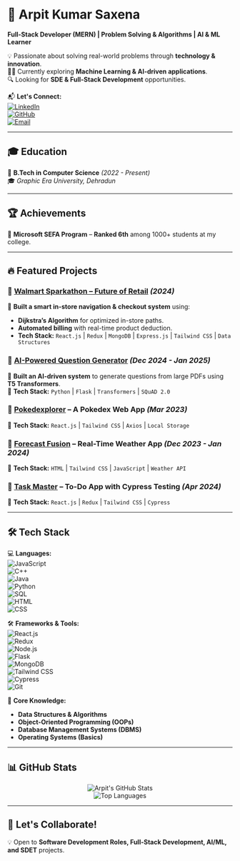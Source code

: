 # 🚀 Arpit Kumar Saxena  

**Full-Stack Developer (MERN) | Problem Solving & Algorithms | AI & ML Learner**  

💡 Passionate about solving real-world problems through **technology & innovation**.  
👨‍💻 Currently exploring **Machine Learning & AI-driven applications**.  
🔍 Looking for **SDE & Full-Stack Development** opportunities.  

📬 **Let's Connect:**  
[![LinkedIn](https://img.shields.io/badge/LinkedIn-Connect-blue?style=for-the-badge&logo=linkedin)](https://www.linkedin.com/in/arpit-saxena-92988524b/)  
[![GitHub](https://img.shields.io/badge/GitHub-Follow-black?style=for-the-badge&logo=github)](https://github.com/arpitsaxena27)  
[![Email](https://img.shields.io/badge/Email-arpitsaxena2703@gmail.com-red?style=for-the-badge&logo=gmail)](mailto:arpitsaxena2703@gmail.com)  

---

## 🎓 Education  

📌 **B.Tech in Computer Science** *(2022 - Present)*  
🎓 *Graphic Era University, Dehradun*  

---

## 🏆 Achievements  

🏅 **Microsoft SEFA Program** – **Ranked 6th** among 1000+ students at my college.  

---

## 🔥 Featured Projects  

### 📌 [Walmart Sparkathon – Future of Retail](https://github.com/arpitsaxena27/Walmart-Sparkathon) *(2024)*  
🚀 **Built a smart in-store navigation & checkout system** using:  
- **Dijkstra’s Algorithm** for optimized in-store paths.  
- **Automated billing** with real-time product deduction.  
- **Tech Stack:** `React.js` | `Redux` | `MongoDB` | `Express.js` | `Tailwind CSS` | `Data Structures`  

### 📌 [AI-Powered Question Generator](https://github.com/arpitsaxena27/AI-Question-Generator) *(Dec 2024 - Jan 2025)*  
🔹 **Built an AI-driven system** to generate questions from large PDFs using **T5 Transformers**.  
🔹 **Tech Stack:** `Python` | `Flask` | `Transformers` | `SQuAD 2.0`  

### 📌 [Pokedexplorer](https://github.com/arpitsaxena27/Pokedexplorer) – A Pokedex Web App *(Mar 2023)*  
🔹 **Tech Stack:** `React.js` | `Tailwind CSS` | `Axios` | `Local Storage`  

### 📌 [Forecast Fusion](https://github.com/arpitsaxena27/ForecastFusion) – Real-Time Weather App *(Dec 2023 - Jan 2024)*  
🔹 **Tech Stack:** `HTML` | `Tailwind CSS` | `JavaScript` | `Weather API`  

### 📌 [Task Master](https://github.com/arpitsaxena27/TaskMaster) – To-Do App with Cypress Testing *(Apr 2024)*  
🔹 **Tech Stack:** `React.js` | `Redux` | `Tailwind CSS` | `Cypress`  

---

## 🛠 Tech Stack  

💻 **Languages:**  
![JavaScript](https://img.shields.io/badge/JavaScript-F7DF1E?style=flat-square&logo=javascript&logoColor=black)  
![C++](https://img.shields.io/badge/C++-00599C?style=flat-square&logo=c%2B%2B&logoColor=white)  
![Java](https://img.shields.io/badge/Java-007396?style=flat-square&logo=java&logoColor=white)  
![Python](https://img.shields.io/badge/Python-3776AB?style=flat-square&logo=python&logoColor=white)  
![SQL](https://img.shields.io/badge/SQL-4479A1?style=flat-square&logo=MySQL&logoColor=white)  
![HTML](https://img.shields.io/badge/HTML-E34F26?style=flat-square&logo=html5&logoColor=white)  
![CSS](https://img.shields.io/badge/CSS-1572B6?style=flat-square&logo=css3&logoColor=white)  

🛠 **Frameworks & Tools:**  
![React.js](https://img.shields.io/badge/React.js-61DAFB?style=flat-square&logo=react&logoColor=black)  
![Redux](https://img.shields.io/badge/Redux-764ABC?style=flat-square&logo=redux&logoColor=white)  
![Node.js](https://img.shields.io/badge/Node.js-339933?style=flat-square&logo=node.js&logoColor=white)  
![Flask](https://img.shields.io/badge/Flask-000000?style=flat-square&logo=flask&logoColor=white)  
![MongoDB](https://img.shields.io/badge/MongoDB-4EA94B?style=flat-square&logo=mongodb&logoColor=white)  
![Tailwind CSS](https://img.shields.io/badge/TailwindCSS-38B2AC?style=flat-square&logo=tailwind-css&logoColor=white)  
![Cypress](https://img.shields.io/badge/Cypress-17202C?style=flat-square&logo=cypress&logoColor=white)  
![Git](https://img.shields.io/badge/Git-F05032?style=flat-square&logo=git&logoColor=white)  

📌 **Core Knowledge:**  
- **Data Structures & Algorithms**  
- **Object-Oriented Programming (OOPs)**  
- **Database Management Systems (DBMS)**  
- **Operating Systems (Basics)**  

---

## 📊 GitHub Stats  

<p align="center">
<img src="https://github-readme-stats.vercel.app/api?username=arpitsaxena27&show_icons=true&theme=tokyonight" alt="Arpit's GitHub Stats" />
<br>
<img src="https://github-readme-stats.vercel.app/api/top-langs/?username=arpitsaxena27&layout=compact&theme=tokyonight" alt="Top Languages" />
</p>  

---

## 🤝 Let's Collaborate!  

💡 Open to **Software Development Roles, Full-Stack Development, AI/ML, and SDET** projects.  
